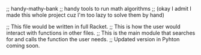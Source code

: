 ;; handy-mathy-bank
;; handy tools to run math algorithms
;; (okay I admit I made this whole project cuz I'm too lazy to solve them by hand)

;; This file would be written in full Racket. 
;; This is how the user would interact with functions in other files.
;; This is the main module that searches for and calls the function the user needs.
;; Updated version in Pyhton coming soon.
